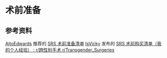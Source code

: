 # 术前准备

## 参考资料

[AltoEdwards](https://www.reddit.com/user/AltoEdwards/)  推荐的 [SRS 术前准备清单](https://www.reddit.com/r/Transgender_Surgeries/comments/en1mf1/comment/fdt6iyr/?utm_source=share&utm_medium=web2x&context=3)
[IsVicky](https://www.reddit.com/user/IsVicky/) 发布的 [SRS 术前购买清单（我的个人经验） : r/跨性别手术 r/Transgender_Surgeries](https://www.reddit.com/r/Transgender_Surgeries/comments/j9iio0/srs_surgery_purchase_list_my_experience/)
